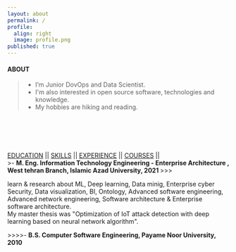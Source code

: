 ```yaml
---
layout: about
permalink: /
profile:
  align: right
  image: profile.png
published: true
---
```




#### ABOUT

> * I’m Junior DovOps and Data Scientist. <br>
> * I'm also interested in open source software, technologies and knowledge. <br>
> * My hobbies are hiking and reading.<br>

 ‌

<!-- > I strive for gender equality  <br> -->

<br><br>

<script src=".\assets\js\indexpage.js"></script>

<div class="buttons">
  <a href="#" onclick="toggleVisibility('EDUCATION');">EDUCATION</a> ||
  <a href="#" onclick="toggleVisibility('SKILLS');">SKILLS</a> ||
  <a href="#" onclick="toggleVisibility('EXPERIENCE');">EXPERIENCE</a> ||
  <a href="#" onclick="toggleVisibility('COURSES');">COURSES</a> ||
</div>
<div id="EDUCATION" markdown="1">
>- <strong> M. Eng. Information Technology Engineering - Enterprise Architecture ,  West tehran Branch, Islamic Azad University, 2021 </strong>
>>><p>learn & research about ML, Deep learning, Data minig, Enterprise cyber Security, Data visualization, BI, Ontology, Advanced software engineering, Advanced network engineering, Software architecture & Enterprise software architecture.<br>My  master thesis was "Optimization of IoT attack detection with deep learning based on neural network algorithm". </p>
>>>>- <strong> B.S. Computer Software Engineering, Payame Noor University, 2010 </strong>
</div>

<div id="SKILLS" style="display: none;" markdown="1">
  </div>

<div id="EXPERIENCE" style="display: none;" markdown="1">
    > ##### IRIB, cyberspace department., Tehran, Iran<br> Aug 2018- present
    >> •	Software Engineer at the Datamining section.<br> Jan 2021 – Present<br>
    >>> Python Programmer<br>
    >>> Data Gathering<br>
    >>> Linux SysAdmin<br>
    >>> Zabbix Admin<br>
    >>
    >> ‌ <br>
    >>
    >> •	Junior Software Engineer at the R&D section.<br> Aug 2019 – Jan 2021<br>
    >>> Research & Development<br>
    >>> Web Crawling<br>
    >> ‌ <br>
    >>
    >> •	Monitoring And Evaluation Specialist at the IPTV/OTT center.<br> Aug 2018 – Aug 2019<br>
    >>> Mividi TSM100 admin<br>
    >>> Data Gathering<br>
    >>> Python programmer<br>
    >>>Data Analysis<br>
    >>
    >> ‌ <br>
    >> •	Projets :<br>
    >>> Implement Zabbix Monitoring System (2021 - 2021)<br>
    >>> Rasad Analytic Platform (2019 - 2021)<br>
    >>> Web Crawling (2018 - 2020)<br>
    >
    >
    > ##### Iran Tablo Co., Sepehr Industrial City,Nazarabad, Iran<br> Nov 2017 - Dec 2017<br>
    >> •	Wiring Technician<br> Electrical switchboard wiring<br>
    >
    >
    > ##### Shokouh Electronic co, Hashtgerd Industrial City, Iran<br> Nov 2011 - Feb 2012
    >> •	Assembler of electronic boards (Part Time)<br>
    >
    >
    > ##### Maharan Engineering Corp., Baharestan Industrial Zone, Karaj, Iran<br> Aug 2011 - Oct 2011
    >> •	Assembler of electronic boards<br>
    >
    >
    > ##### Iranian Students News Agency (ISNA), Hamedan, Iran<br> Sep 2005 - Feb 2009
    >> •	Reporter<br>
 </div>

<div id="COURSES" style="display: none;"markdown="1">
>- <strong>Coursera<strong>
>> Security and Privacy for Big Data - Part 1<br>
>>  Introduction to Machine Learning<br>
>> And other training courses that you can see in [my coursera profile](https://www.coursera.org/user/53af89539f2cd0ad9a781d465a0dfdca)
>>
>- <strong>DataCamp <strong>
>>Python Fundamentals - SKILL TRACK  (4 Courses) <br>
    >>Python Programmer - CAREER TRACK  (16 Courses) <br>
    >>And several other training courses that you can see in [my DataCamp profile](https://www.datacamp.com/profile/kavehrs)
    >>
    >- <strong>DataCamp <strong>
    >> You can see [my udemy profile](https://www.udemy.com/user/kaveh-rezaeishiraz/)
    >>
    >- <strong>laitec<strong>
    >>Lpic 1 <br>
    >>C++ <br>
    >>And other courses you can inquire it with my student code(SUTIT code) : 9219 ([laitec Document Inquiry Center](https://www.datacamp.com/profile/kavehrs) )
    >>
    > - <strong>Iran's Technical and Vocational Training Organization (Iran TVTO)<strong>
    >> ICDL second-rate (cert no. : 26716881)<br>
    >> ICDL (cert no. : 28202462)	<br>
    >> General Network Security Technician  (cert no. : 27591652)	<br>
    >>
    > - <strong>Arjang Higher Education Institute (GoToclass platform)<strong>
    >> CCNA 200-120 (cert no. : ofwyc5ots0egrmjlfdmk)<br>
    >> Certified Ethical Hacker (cert no. : a9r7qu4f2l9ez03q1cc9)	<br>
    >> <br>
</div>
